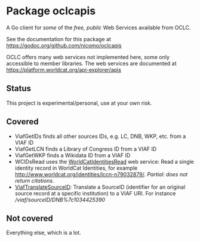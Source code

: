 # Package oclcapis

A Go client for _some_ of the _free, public_ Web Services available from OCLC.

See the documentation for this package at <https://godoc.org/github.com/nicomo/oclcapis>

OCLC offers many web services not implemented here, some only accessible to member libraries. The web services are documented at <https://platform.worldcat.org/api-explorer/apis>

## Status

This project is experimental/personal, use at your own risk.

## Covered

- ViafGetIDs finds all other sources IDs, e.g. LC, DNB, WKP, etc. from a VIAF ID
- ViafGetLCN finds a Library of Congress ID from a VIAF ID
- ViafGetWKP finds a Wikidata ID from a VIAF ID
- WCIDsRead uses the [WorldCatIdentitiesRead](https://platform.worldcat.org/api-explorer/apis/worldcatidentities/identity/Read) web service: Read a single identity record in WorldCat Identities, for example <http://www.worldcat.org/identities/lccn-n79032879/>. _Partial: does not return citations._
- [ViafTranslateSourceID](https://platform.worldcat.org/api-explorer/apis/VIAF/AuthorityCluster/TranslateSourceID): Translate a SourceID (identifier for an original source record at a specific institution) to a VIAF URI. For instance _/viaf/sourceID/DNB%7c1034425390_

## Not covered

Everything else, which is a lot.
